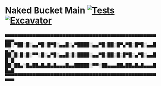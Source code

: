 # Naked Bucket Main [![Tests](https://github.com/ErinZombie/NakedBucket/actions/workflows/ci.yml/badge.svg)](https://github.com/ErinZombie/NakedBucket/actions/workflows/ci.yml) [![Excavator](https://github.com/ErinZombie/NakedBucket/actions/workflows/excavator.yml/badge.svg)](https://github.com/ErinZombie/NakedBucket/actions/workflows/excavator.yml)


▄▄▄▄▄▄▄▄▄▄▄▄▄▄▄▄▄▄▄▄▄▄▄▄▄▄▄▄▄▄▄▄▄▄▄▄▄▄▄▄▄▄▄▄▄▄▄▄▄▄▄▄▄
██░▀██░█░▄▄▀█░█▀█░▄▄█░▄▀████░▄▄▀█░██░█▀▄▀█░█▀█░▄▄█▄░▄
██░█░█░█░▀▀░█░▄▀█░▄▄█░█░████░▄▄▀█░██░█░█▀█░▄▀█░▄▄██░█
██░██▄░█▄██▄█▄█▄█▄▄▄█▄▄█████░▀▀░██▄▄▄██▄██▄█▄█▄▄▄██▄█
▀▀▀▀▀▀▀▀▀▀▀▀▀▀▀▀▀▀▀▀▀▀▀▀▀▀▀▀▀▀▀▀▀▀▀▀▀▀▀▀▀▀▀▀▀▀▀▀▀▀▀▀▀
